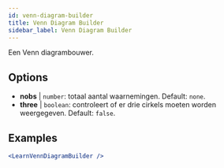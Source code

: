 ```yaml
---
id: venn-diagram-builder
title: Venn Diagram Builder
sidebar_label: Venn Diagram Builder
---
```


Een Venn diagrambouwer.

## Options

* __nobs__ | `number`: totaal aantal waarnemingen. Default: `none`.
* __three__ | `boolean`: controleert of er drie cirkels moeten worden weergegeven. Default: `false`.


## Examples

```jsx live
<LearnVennDiagramBuilder />
```

